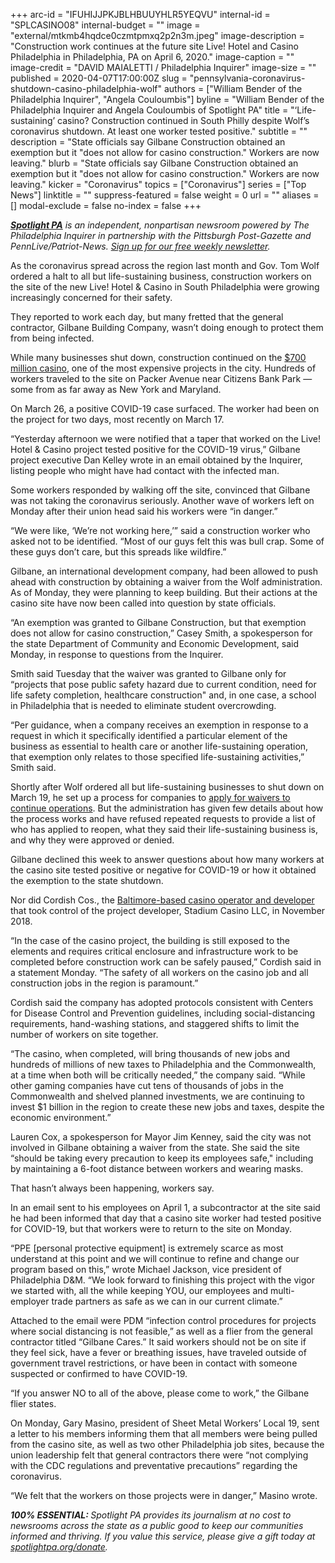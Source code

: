 +++
arc-id = "IFUHIJJPKJBLHBUUYHLR5YEQVU"
internal-id = "SPLCASINO08"
internal-budget = ""
image = "external/mtkmb4hqdce0czmtpmxq2p2n3m.jpeg"
image-description = "Construction work continues at the future site Live! Hotel and Casino Philadelphia in Philadelphia, PA on April 6, 2020."
image-caption = ""
image-credit = "DAVID MAIALETTI / Philadelphia Inquirer"
image-size = ""
published = 2020-04-07T17:00:00Z
slug = "pennsylvania-coronavirus-shutdown-casino-philadelphia-wolf"
authors = ["William Bender of the Philadelphia Inquirer", "Angela Couloumbis"]
byline = "William Bender of the Philadelphia Inquirer and Angela Couloumbis of Spotlight PA"
title = "‘Life-sustaining’ casino? Construction continued in South Philly despite Wolf’s coronavirus shutdown. At least one worker tested positive."
subtitle = ""
description = "State officials say Gilbane Construction obtained an exemption but it \"does not allow for casino construction.\" Workers are now leaving."
blurb = "State officials say Gilbane Construction obtained an exemption but it \"does not allow for casino construction.\" Workers are now leaving."
kicker = "Coronavirus"
topics = ["Coronavirus"]
series = ["Top News"]
linktitle = ""
suppress-featured = false
weight = 0
url = ""
aliases = []
modal-exclude = false
no-index = false
+++

<a href="https://www.spotlightpa.org/"><i><b>Spotlight PA</b></i></a><i> is an independent, nonpartisan newsroom powered by The Philadelphia Inquirer in partnership with the Pittsburgh Post-Gazette and PennLive/Patriot-News. </i><a href="https://www.spotlightpa.org/newsletters"><i>Sign up for our free weekly newsletter</i></a><i>.</i>

As the coronavirus spread across the region last month and Gov. Tom Wolf ordered a halt to all but life-sustaining business, construction workers on the site of the new Live! Hotel &amp; Casino in South Philadelphia were growing increasingly concerned for their safety.

They reported to work each day, but many fretted that the general contractor, Gilbane Building Company, wasn’t doing enough to protect them from being infected.

While many businesses shut down, construction continued on the <a href="https://www.inquirer.com/news/cordish-philadelphia-stadium-casino-seeks-pennsylvania-license-renewal-20190507.html" target=_blank>$700 million casino</a>, one of the most expensive projects in the city. Hundreds of workers traveled to the site on Packer Avenue near Citizens Bank Park — some from as far away as New York and Maryland.

On March 26, a positive COVID-19 case surfaced. The worker had been on the project for two days, most recently on March 17.

“Yesterday afternoon we were notified that a taper that worked on the Live! Hotel &amp; Casino project tested positive for the COVID-19 virus,” Gilbane project executive Dan Kelley wrote in an email obtained by the Inquirer, listing people who might have had contact with the infected man.

<script src="https://www.spotlightpa.org/embed.js" async></script><div data-spl-embed-version="1" data-spl-src="https://www.spotlightpa.org/embeds/donate/"></div>


Some workers responded by walking off the site, convinced that Gilbane was not taking the coronavirus seriously.  Another wave of workers left on Monday after their union head said his workers were “in danger.”

“We were like, ‘We’re not working here,’” said a construction worker who asked not to be identified. “Most of our guys felt this was bull crap. Some of these guys don’t care, but this spreads like wildfire.”

Gilbane, an international development company, had been allowed to push ahead with construction by obtaining a waiver from the Wolf administration. As of Monday, they were planning to keep building. But their actions at the casino site have now been called into question by state officials.

“An exemption was granted to Gilbane Construction, but that exemption does not allow for casino construction,” Casey Smith, a spokesperson for the state Department of Community and Economic Development, said Monday, in response to questions from the Inquirer.

Smith said Tuesday that the waiver was granted to Gilbane only for “projects that pose public safety hazard due to current condition, need for life safety completion, healthcare construction" and, in one case, a school in Philadelphia that is needed to eliminate student overcrowding.

“Per guidance, when a company receives an exemption in response to a request in which it specifically identified a particular element of the business as essential to health care or another life-sustaining operation, that exemption only relates to those specified life-sustaining activities,” Smith said.

Shortly after Wolf ordered all but life-sustaining businesses to shut down on March 19, he set up a process for companies to <a href="https://www.spotlightpa.org/news/2020/04/pennsylvania-coronavirus-business-waivers-life-sustaining-application-close/" target="_blank">apply for waivers to continue operations</a>. But the administration has given few details about how the process works and have refused repeated requests to provide a list of who has applied to reopen, what they said their life-sustaining business is, and why they were approved or denied.

<script src="https://www.spotlightpa.org/embed.js" async></script><div data-spl-embed-version="1" data-spl-src="https://www.spotlightpa.org/embeds/newsletter/"></div>


Gilbane declined this week to answer questions about how many workers at the casino site tested positive or negative for COVID-19 or how it obtained the exemption to the state shutdown.

Nor did Cordish Cos., the <a href="https://www.inquirer.com/philly/business/tourism_casinos/stadium-casino-parx-cordish-corporate-restructuring-extension-20181121.html" target="_blank">Baltimore-based casino operator and developer</a> that took control of the project developer, Stadium Casino LLC, in November 2018.

“In the case of the casino project, the building is still exposed to the elements and requires critical enclosure and infrastructure work to be completed before construction work can be safely paused,” Cordish said in a statement Monday. “The safety of all workers on the casino job and all construction jobs in the region is paramount.”

Cordish said the company has adopted protocols consistent with Centers for Disease Control and Prevention guidelines, including social-distancing requirements, hand-washing stations, and staggered shifts to limit the number of workers on site together.

“The casino, when completed, will bring thousands of new jobs and hundreds of millions of new taxes to Philadelphia and the Commonwealth, at a time when both will be critically needed,” the company said. “While other gaming companies have cut tens of thousands of jobs in the Commonwealth and shelved planned investments, we are continuing to invest $1 billion in the region to create these new jobs and taxes, despite the economic environment.”

Lauren Cox, a spokesperson for Mayor Jim Kenney, said the city was not involved in Gilbane obtaining a waiver from the state. She said the site “should be taking every precaution to keep its employees safe," including by maintaining a 6-foot distance between workers and wearing masks.

That hasn’t always been happening, workers say.

In an email sent to his employees on April 1, a subcontractor at the site said he had been informed that day that a casino site worker had tested positive for COVID-19, but that workers were to return to the site on Monday.

“PPE [personal protective equipment] is extremely scarce as most understand at this point and we will continue to refine and change our program based on this,” wrote Michael Jackson, vice president of Philadelphia D&amp;M. “We look forward to finishing this project with the vigor we started with, all the while keeping YOU, our employees and multi-employer trade partners as safe as we can in our current climate.”

Attached to the email were PDM “infection control procedures for projects where social distancing is not feasible,” as well as a flier from the general contractor titled “Gilbane Cares.” It said workers should not be on site if they feel sick, have a fever or breathing issues, have traveled outside of government travel restrictions, or have been in contact with someone suspected or confirmed to have COVID-19.

“If you answer NO to all of the above, please come to work,” the Gilbane flier states.

On Monday, Gary Masino, president of Sheet Metal Workers’ Local 19, sent a letter to his members informing them that all members were being pulled from the casino site, as well as two other Philadelphia job sites, because the union leadership felt that general contractors there were “not complying with the CDC regulations and preventative precautions” regarding the coronavirus.

“We felt that the workers on those projects were in danger,” Masino wrote.

<i><b>100% ESSENTIAL: </b></i><i>Spotlight PA provides its journalism at no cost to newsrooms across the state as a public good to keep our communities informed and thriving. If you value this service, please give a gift today at </i><a href="https://www.spotlightpa.org/donate"><i>spotlightpa.org/donate</i></a><i>.</i>

<script src="https://www.spotlightpa.org/embed.js" async></script><div data-spl-embed-version="1" data-spl-src="https://www.spotlightpa.org/embeds/tips/?tip_text=Do%20you%20have%20a%20tip%20about%20%3Cb%3Ehow%20Pa.'s%20government%20is%20responding%20to%20the%20coronavirus%3C%2Fb%3E%3F%20Tell%20us."></div>

